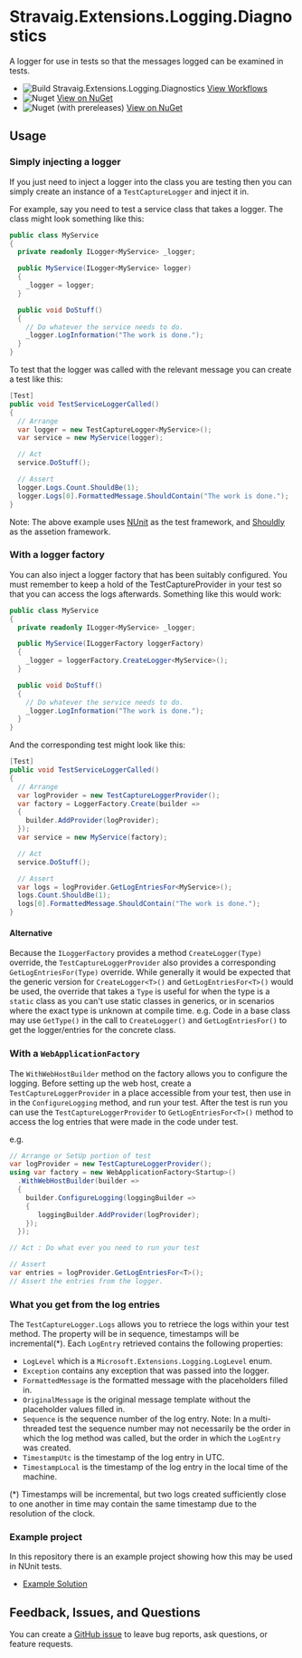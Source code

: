 # Stravaig.Extensions.Logging.Diagnostics

A logger for use in tests so that the messages logged can be examined in tests.

* ![Build Stravaig.Extensions.Logging.Diagnostics](https://github.com/Stravaig-Projects/Stravaig.Extensions.Logging.Diagnostics/workflows/Build%20Stravaig.Extensions.Logging.Diagnostics/badge.svg) [View Workflows](https://github.com/Stravaig-Projects/Stravaig.Extensions.Logging.Diagnostics/actions)
* ![Nuget](https://img.shields.io/nuget/v/Stravaig.Extensions.Logging.Diagnostics?color=004880&label=nuget%20stable&logo=nuget) [View on NuGet](https://www.nuget.org/packages/Stravaig.Extensions.Logging.Diagnostics)
* ![Nuget (with prereleases)](https://img.shields.io/nuget/vpre/Stravaig.Extensions.Logging.Diagnostics?color=ffffff&label=nuget%20latest&logo=nuget) [View on NuGet](https://www.nuget.org/packages/Stravaig.Extensions.Logging.Diagnostics)

## Usage

### Simply injecting a logger

If you just need to inject a logger into the class you are testing then you can simply create an instance of a `TestCaptureLogger` and inject it in.

For example, say you need to test a service class that takes a logger. The class might look something like this:

```csharp
public class MyService
{
  private readonly ILogger<MyService> _logger;

  public MyService(ILogger<MyService> logger)
  {
    _logger = logger;
  }

  public void DoStuff()
  {
    // Do whatever the service needs to do.
    _logger.LogInformation("The work is done.");
  }
}
```

To test that the logger was called with the relevant message you can create a test like this:

```csharp
[Test]
public void TestServiceLoggerCalled()
{
  // Arrange
  var logger = new TestCaptureLogger<MyService>();
  var service = new MyService(logger);

  // Act
  service.DoStuff();

  // Assert
  logger.Logs.Count.ShouldBe(1);
  logger.Logs[0].FormattedMessage.ShouldContain("The work is done.");
}
```

Note: The above example uses [NUnit](https://www.nuget.org/packages/NUnit/) as the test framework, and [Shouldly](https://www.nuget.org/packages/Shouldly/3.0.2) as the assetion framework.

### With a logger factory

You can also inject a logger factory that has been suitably configured. You must remember to keep a hold of the TestCaptureProvider in your test so that you can access the logs afterwards. Something like this would work:

```csharp
public class MyService
{
  private readonly ILogger<MyService> _logger;

  public MyService(ILoggerFactory loggerFactory)
  {
    _logger = loggerFactory.CreateLogger<MyService>();
  }

  public void DoStuff()
  {
    // Do whatever the service needs to do.
    _logger.LogInformation("The work is done.");
  }
}
```

And the corresponding test might look like this:

```csharp
[Test]
public void TestServiceLoggerCalled()
{
  // Arrange
  var logProvider = new TestCaptureLoggerProvider();
  var factory = LoggerFactory.Create(builder =>
  {
    builder.AddProvider(logProvider);
  });
  var service = new MyService(factory);

  // Act
  service.DoStuff();

  // Assert
  var logs = logProvider.GetLogEntriesFor<MyService>();
  logs.Count.ShouldBe(1);
  logs[0].FormattedMessage.ShouldContain("The work is done.");
}
```

#### Alternative

Because the `ILoggerFactory` provides a method `CreateLogger(Type)` override, the `TestCaptureLoggerProvider` also provides a corresponding `GetLogEntriesFor(Type)` override. While generally it would be expected that the generic version for `CreateLogger<T>()` and `GetLogEntriesFor<T>()` would be used, the override that takes a `Type` is useful for when the type is a `static` class as you can't use static classes in generics, or in scenarios where the exact type is unknown at compile time. e.g. Code in a base class may use `GetType()` in the call to `CreateLogger()` and `GetLogEntriesFor()` to get the logger/entries for the concrete class.

### With a `WebApplicationFactory`

The `WithWebHostBuilder` method on the factory allows you to configure the logging. Before setting up the web host, create a `TestCaptureLoggerProvider` in a place accessible from your test, then use in in the `ConfigureLogging` method, and run your test. After the test is run you can use the `TestCaptureLoggerProvider` to `GetLogEntriesFor<T>()` method to access the log entries that were made in the code under test.

e.g.

```csharp
// Arrange or SetUp portion of test
var logProvider = new TestCaptureLoggerProvider();
using var factory = new WebApplicationFactory<Startup>()
  .WithWebHostBuilder(builder =>
  {
    builder.ConfigureLogging(loggingBuilder =>
    {
       loggingBuilder.AddProvider(logProvider);
    });
  });

// Act : Do what ever you need to run your test

// Assert
var entries = logProvider.GetLogEntriesFor<T>();
// Assert the entries from the logger.
```

### What you get from the log entries

The `TestCaptureLogger.Logs` allows you to retriece the logs within your test method. The property will be in sequence, timestamps will be incremental(*). Each `LogEntry` retrieved contains the following properties:
* `LogLevel` which is a `Microsoft.Extensions.Logging.LogLevel` enum.
* `Exception` contains any exception that was passed into the logger.
* `FormattedMessage` is the formatted message with the placeholders filled in.
* `OriginalMessage` is the original message template without the placeholder values filled in.
* `Sequence` is the sequence number of the log entry. Note: In a multi-threaded test the sequence number may not necessarily be the order in which the log method was called, but the order in which the `LogEntry` was created.
* `TimestampUtc` is the timestamp of the log entry in UTC.
* `TimestampLocal` is the timestamp of the log entry in the local time of the machine.

(*) Timestamps will be incremental, but two logs created sufficiently close to one another in time may contain the same timestamp due to the resolution of the clock.

### Example project

In this repository there is an example project showing how this may be used in NUnit tests.

* [Example Solution](https://github.com/Stravaig-Projects/Stravaig.Extensions.Logging.Diagnostics/tree/main/Example)

## Feedback, Issues, and Questions

You can create a [GitHub issue](https://github.com/Stravaig-Projects/Stravaig.Extensions.Logging.Diagnostics/issues) to leave bug reports, ask questions, or feature requests.

